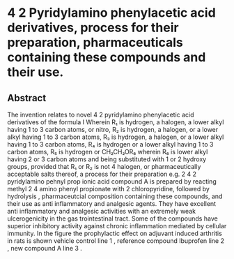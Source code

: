 # 4 2 Pyridylamino phenylacetic acid derivatives, process for their preparation, pharmaceuticals containing these compounds and their use.

## Abstract
The invention relates to novel 4 2 pyridylamino phenylacetic acid derivatives of the formula I Wherein R₁ is hydrogen, a halogen, a lower alkyl having 1 to 3 carbon atoms, or nitro, R₂ is hydrogen, a halogen, or a lower alkyl having 1 to 3 carbon atoms, R₃ is hydrogen, a halogen, or a lower alkyl having 1 to 3 carbon atoms, R₄ is hydrogen or a lower alkyl having 1 to 3 carbon atoms, R₅ is hydrogen or CH₂CH₂OR₆ wherein R₆ is lower alkyl having 2 or 3 carbon atoms and being substituted with 1 or 2 hydroxy groups, provided that R₁ or R₂ is not 4 halogen, or pharmaceutically acceptable salts thereof, a process for their preparation e.g. 2 4 2 pyridylamino pehnyl prop ionic acid compound A is prepared by reacting methyl 2 4 amino phenyl propionate with 2 chloropyridine, followed by hydrolysis , pharmaceutcial composition containing these compounds, and their use as anti inflammatory and analgesic agents. They have excellent anti inflammatory and analgesic activities with an extremely weak ulcerogenicity in the gas trointestinal tract. Some of the compounds have superior inhibitory activity against chronic inflammation mediated by cellular immunity. In the figure the prophylactic effect on adjuvant induced arthritis in rats is shown vehicle control line 1 , reference compound Ibuprofen line 2 , new compound A line 3 .